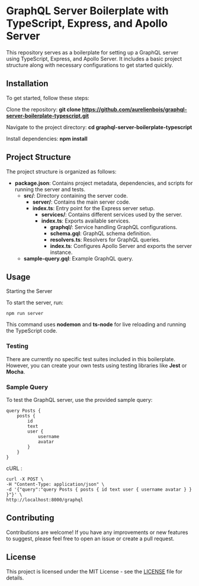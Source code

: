﻿# GraphQL Server Boilerplate with TypeScript, Express, and Apollo Server

This repository serves as a boilerplate for setting up a GraphQL server using TypeScript, Express, and Apollo Server. It includes a basic project structure along with necessary configurations to get started quickly.

## Installation

To get started, follow these steps:

Clone the repository: **git clone https://github.com/aurelienbois/graphql-server-boilerplate-typescript.git**

Navigate to the project directory: **cd graphql-server-boilerplate-typescript**

Install dependencies: **npm install**

## Project Structure

The project structure is organized as follows:

- **package.json**: Contains project metadata, dependencies, and scripts for running the server and tests.
  - **src/**: Directory containing the server code.
    - **server/**: Contains the main server code.
    - **index.ts**: Entry point for the Express server setup.
      - **services/**: Contains different services used by the server.
      - **index.ts**: Exports available services.
        - **graphql/**: Service handling GraphQL configurations.
        - **schema.gql**: GraphQL schema definition.
        - **resolvers.ts**: Resolvers for GraphQL queries.
        - **index.ts**: Configures Apollo Server and exports the server instance.
  - **sample-query.gql**: Example GraphQL query.

## Usage

Starting the Server

To start the server, run:

`npm run server`

This command uses **nodemon** and **ts-node** for live reloading and running the TypeScript code.

### Testing

There are currently no specific test suites included in this boilerplate. However, you can create your own tests using testing libraries like **Jest** or **Mocha**.

### Sample Query

To test the GraphQL server, use the provided sample query:

```
query Posts {
    posts {
        id
        text
        user {
            username
            avatar
        }
    }
}
```

cURL :

```
curl -X POST \
-H "Content-Type: application/json" \
-d '{"query":"query Posts { posts { id text user { username avatar } } }"}' \
http://localhost:8000/graphql
```

## Contributing

Contributions are welcome! If you have any improvements or new features to suggest, please feel free to open an issue or create a pull request.

## License

This project is licensed under the MIT License - see the [LICENSE](https://chat.openai.com/c/LICENSE) file for details.